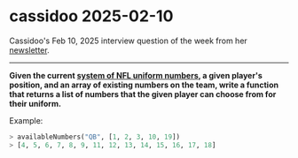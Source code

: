 # cassidoo 2025-02-10

Cassidoo's Feb 10, 2025 interview question of the week from her
[newsletter](https://buttondown.com/cassidoo/archive/the-world-is-a-museum-of-other-peoples-passion/).

---

**Given the current [system of NFL uniform
numbers](https://en.m.wikipedia.org/wiki/NFL_uniform_numbers?utm_source=cassidoo&utm_medium=email&utm_campaign=the-world-is-a-museum-of-other-peoples-passion#Current_system),
a given player's position, and an array of existing numbers on the team, write a
function that returns a list of numbers that the given player can choose from
for their uniform.**

Example:

```python
> availableNumbers("QB", [1, 2, 3, 10, 19])
> [4, 5, 6, 7, 8, 9, 11, 12, 13, 14, 15, 16, 17, 18]
```
